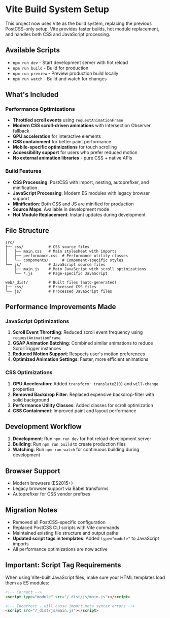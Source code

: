 # Vite Build System Setup

This project now uses Vite as the build system, replacing the previous PostCSS-only setup. Vite provides faster builds, hot module replacement, and handles both CSS and JavaScript processing.

## Available Scripts

- `npm run dev` - Start development server with hot reload
- `npm run build` - Build for production
- `npm run preview` - Preview production build locally
- `npm run watch` - Build and watch for changes

## What's Included

### Performance Optimizations
- **Throttled scroll events** using `requestAnimationFrame`
- **Modern CSS scroll-driven animations** with Intersection Observer fallback
- **GPU acceleration** for interactive elements
- **CSS containment** for better paint performance
- **Mobile-specific optimizations** for touch scrolling
- **Accessibility support** for users who prefer reduced motion
- **No external animation libraries** - pure CSS + native APIs

### Build Features
- **CSS Processing**: PostCSS with import, nesting, autoprefixer, and minification
- **JavaScript Processing**: Modern ES modules with legacy browser support
- **Minification**: Both CSS and JS are minified for production
- **Source Maps**: Available in development mode
- **Hot Module Replacement**: Instant updates during development

## File Structure

```
src/
├── css/           # CSS source files
│   ├── main.css   # Main stylesheet with imports
│   ├── performance.css  # Performance utility classes
│   └── components/      # Component-specific styles
└── js/            # JavaScript source files
    ├── main.js    # Main JavaScript with scroll optimizations
    └── *.js       # Page-specific JavaScript

web/_dist/         # Built files (auto-generated)
├── css/           # Processed CSS files
└── js/            # Processed JavaScript files
```

## Performance Improvements Made

### JavaScript Optimizations
1. **Scroll Event Throttling**: Reduced scroll event frequency using `requestAnimationFrame`
2. **GSAP Animation Batching**: Combined similar animations to reduce ScrollTrigger instances
3. **Reduced Motion Support**: Respects user's motion preferences
4. **Optimized Animation Settings**: Faster, more efficient animations

### CSS Optimizations
1. **GPU Acceleration**: Added `transform: translateZ(0)` and `will-change` properties
2. **Removed Backdrop Filter**: Replaced expensive backdrop-filter with solid background
3. **Performance Utility Classes**: Added classes for scroll optimization
4. **CSS Containment**: Improved paint and layout performance

## Development Workflow

1. **Development**: Run `npm run dev` for hot reload development server
2. **Building**: Run `npm run build` to create production files
3. **Watching**: Run `npm run watch` for continuous building during development

## Browser Support

- Modern browsers (ES2015+)
- Legacy browser support via Babel transforms
- Autoprefixer for CSS vendor prefixes

## Migration Notes

- Removed all PostCSS-specific configuration
- Replaced PostCSS CLI scripts with Vite commands
- Maintained existing file structure and output paths
- **Updated script tags in templates**: Added `type="module"` to JavaScript imports
- All performance optimizations are now active

## Important: Script Tag Requirements

When using Vite-built JavaScript files, make sure your HTML templates load them as ES modules:

```html
<!-- Correct -->
<script type="module" src="/_dist/js/main.js"></script>

<!-- Incorrect - will cause import.meta syntax errors -->
<script src="/_dist/js/main.js"></script>
```
